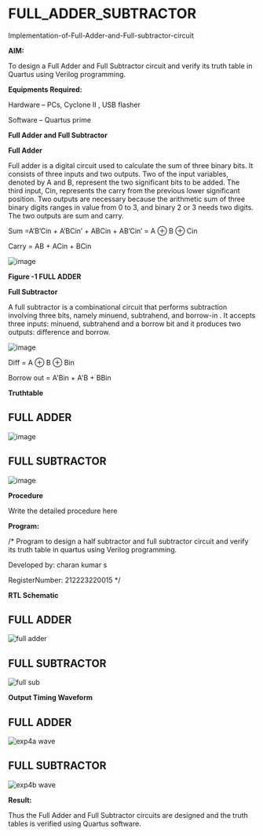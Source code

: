 # FULL_ADDER_SUBTRACTOR

Implementation-of-Full-Adder-and-Full-subtractor-circuit

**AIM:**

To design a Full Adder and Full Subtractor circuit and verify its truth table in Quartus using Verilog programming.

**Equipments Required:**

Hardware – PCs, Cyclone II , USB flasher

Software – Quartus prime

**Full Adder and Full Subtractor**

**Full Adder**

Full adder is a digital circuit used to calculate the sum of three binary bits. It consists of three inputs and two outputs. Two of the input variables, denoted by A and B, represent the two significant bits to be added. The third input, Cin, represents the carry from the previous lower significant position. Two outputs are necessary because the arithmetic sum of three binary digits ranges in value from 0 to 3, and binary 2 or 3 needs two digits. The two outputs are sum and carry.

Sum =A’B’Cin + A’BCin’ + ABCin + AB’Cin’ = A ⊕ B ⊕ Cin 

Carry = AB + ACin + BCin

![image](https://github.com/naavaneetha/FULL_ADDER_SUBTRACTOR/assets/154305477/0f30ba51-5ffb-4198-845f-18e054f675e7)

**Figure -1 FULL ADDER**

**Full Subtractor**

A full subtractor is a combinational circuit that performs subtraction involving three bits, namely minuend, subtrahend, and borrow-in . It accepts three inputs: minuend, subtrahend and a borrow bit and it produces two outputs: difference and borrow.

![image](https://github.com/naavaneetha/FULL_ADDER_SUBTRACTOR/assets/154305477/02b24f51-ab51-4304-9ad6-7b81ffc1ead5)

Diff = A ⊕ B ⊕ Bin 

Borrow out = A'Bin + A'B + BBin

**Truthtable**
## FULL ADDER


![image](https://github.com/user-attachments/assets/61d8b0be-2fd1-4eea-b567-399ea52593f7)

## FULL SUBTRACTOR

![image](https://github.com/user-attachments/assets/e1f36212-833c-47c6-9b58-64eadfdc6514)



**Procedure**

Write the detailed procedure here

**Program:**

/* Program to design a half subtractor and full subtractor circuit and verify its truth table in quartus using Verilog programming. 

Developed by: charan kumar s

RegisterNumber: 212223220015
*/

**RTL Schematic**
## FULL ADDER


![full adder](https://github.com/user-attachments/assets/a68c1198-b8c8-4f77-8057-bf7587fdbec8)

## FULL SUBTRACTOR 


![full sub](https://github.com/user-attachments/assets/159aa704-94b3-4cda-bdb7-decd0c2d0af6)


**Output Timing Waveform**

## FULL ADDER


![exp4a wave](https://github.com/user-attachments/assets/dd2f8ce6-3e74-4e35-bcec-353858549a7f)


## FULL SUBTRACTOR


![exp4b wave](https://github.com/user-attachments/assets/52fa53db-11a1-461f-b511-6594e0253044)


**Result:**

Thus the Full Adder and Full Subtractor circuits are designed and the truth tables is verified using Quartus software.




